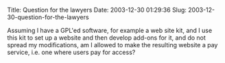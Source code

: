 Title: Question for the lawyers
Date: 2003-12-30 01:29:36
Slug: 2003-12-30-question-for-the-lawyers


Assuming I have a GPL'ed software, for example a web site kit, and I use this
kit to set up a website and then develop add-ons for it, and do not spread my
modifications, am I allowed to make the resulting website a pay service, i.e.
one where users pay for access?
